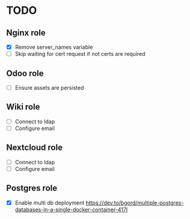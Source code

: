 # TODO

## Nginx role

- [x] Remove server_names variable
- [ ] Skip waiting for cert request if not certs are required

## Odoo role

- [ ] Ensure assets are persisted

## Wiki role

- [ ] Connect to ldap
- [ ] Configure email

## Nextcloud role

- [ ] Connect to ldap
- [ ] Configure email

## Postgres role

- [x] Enable multi db deployment https://dev.to/bgord/multiple-postgres-databases-in-a-single-docker-container-417l